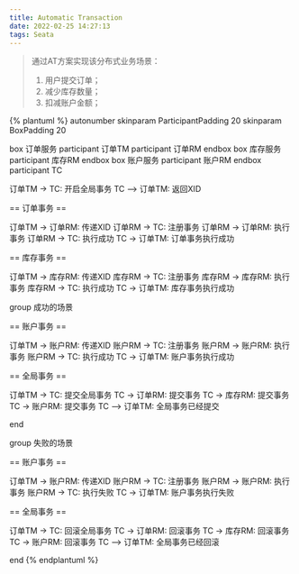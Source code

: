 ```yaml
---
title: Automatic Transaction
date: 2022-02-25 14:27:13
tags: Seata
---
```


> 通过AT方案实现该分布式业务场景：
> 1. 用户提交订单；
> 2. 减少库存数量；
> 3. 扣减账户金额；

{% plantuml %}
autonumber
skinparam ParticipantPadding 20
skinparam BoxPadding 20

box 订单服务
participant 订单TM
participant 订单RM
endbox
box 库存服务
participant 库存RM
endbox
box 账户服务
participant 账户RM
endbox
participant TC

订单TM -> TC: 开启全局事务
TC --> 订单TM: 返回XID

== 订单事务 ==

订单TM -> 订单RM: 传递XID
订单RM -> TC: 注册事务
订单RM -> 订单RM: 执行事务
订单RM -> TC: 执行成功
TC -> 订单TM: 订单事务执行成功

== 库存事务 ==

订单TM -> 库存RM: 传递XID
库存RM -> TC: 注册事务
库存RM -> 库存RM: 执行事务
库存RM -> TC: 执行成功
TC -> 订单TM: 库存事务执行成功

group 成功的场景

== 账户事务 ==

订单TM -> 账户RM: 传递XID
账户RM -> TC: 注册事务
账户RM -> 账户RM: 执行事务
账户RM -> TC: 执行成功
TC -> 订单TM: 账户事务执行成功

== 全局事务 ==

订单TM -> TC: 提交全局事务
TC -> 订单RM: 提交事务
TC -> 库存RM: 提交事务
TC -> 账户RM: 提交事务
TC --> 订单TM: 全局事务已经提交

end

group 失败的场景

== 账户事务 ==

订单TM -> 账户RM: 传递XID
账户RM -> TC: 注册事务
账户RM -> 账户RM: 执行事务
账户RM -> TC: 执行失败
TC -> 订单TM: 账户事务执行失败

== 全局事务 ==

订单TM -> TC: 回滚全局事务
TC -> 订单RM: 回滚事务
TC -> 库存RM: 回滚事务
TC -> 账户RM: 回滚事务
TC --> 订单TM: 全局事务已经回滚

end
{% endplantuml %}